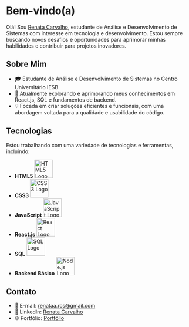 # Bem-vindo(a)

Olá! Sou [Renata Carvalho](https://github.com/Renata-rcs), estudante de Análise e Desenvolvimento de Sistemas com interesse em tecnologia e desenvolvimento. Estou sempre buscando novos desafios e oportunidades para aprimorar minhas habilidades e contribuir para projetos inovadores.

## Sobre Mim

- 🎓 Estudante de Análise e Desenvolvimento de Sistemas no Centro Universitário IESB.
- 🌱 Atualmente explorando e aprimorando meus conhecimentos em React.js, SQL e fundamentos de backend.
- 💡 Focada em criar soluções eficientes e funcionais, com uma abordagem voltada para a qualidade e usabilidade do código.

## Tecnologias

Estou trabalhando com uma variedade de tecnologias e ferramentas, incluindo:

- **HTML5** <img src="https://www.w3schools.com/images/html5_logo.png" alt="HTML5 Logo" width="50" />
- **CSS3** <img src="https://www.w3schools.com/images/css3_logo.png" alt="CSS3 Logo" width="50" />
- **JavaScript** <img src="https://www.w3schools.com/images/javascript_logo.png" alt="JavaScript Logo" width="50" />
- **React.js** <img src="https://upload.wikimedia.org/wikipedia/commons/thumb/4/47/React.svg/640px-React.svg.png" alt="React Logo" width="50" />
- **SQL** <img src="https://www.w3schools.com/images/sql_logo.png" alt="SQL Logo" width="50" />
- **Backend Básico** <img src="https://nodejs.org/static/images/logo-light.svg" alt="Node.js Logo" width="50" />

## Contato

- 📧 E-mail: [renataa.rcs@gmail.com](mailto:renataa.rcs@gmail.com)
- 💼 LinkedIn: [Renata Carvalho](https://www.linkedin.com/in/renata-carvalho-02a718273)
- 🌐 Portfólio: [Portfólio](https://renata-rcs.github.io/Portifolio/)
